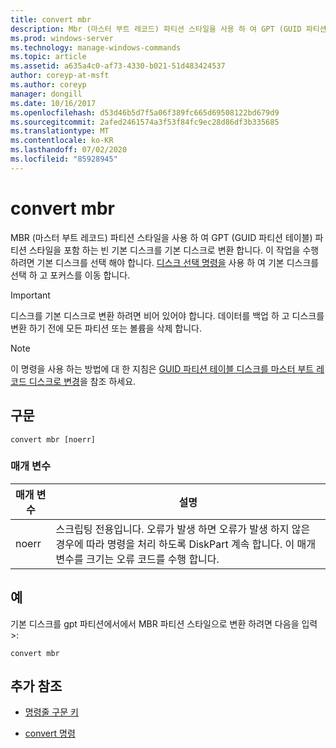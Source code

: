 ```yaml
---
title: convert mbr
description: Mbr (마스터 부트 레코드) 파티션 스타일을 사용 하 여 GPT (GUID 파티션 테이블) 파티션 스타일을 포함 하는 빈 기본 디스크를 기본 디스크로 변환 하는 mbr 변환 명령에 대 한 참조 문서입니다.
ms.prod: windows-server
ms.technology: manage-windows-commands
ms.topic: article
ms.assetid: a635a4c0-af73-4330-b021-51d483424537
author: coreyp-at-msft
ms.author: coreyp
manager: dongill
ms.date: 10/16/2017
ms.openlocfilehash: d53d46b5d7f5a06f389fc665d69508122bd679d9
ms.sourcegitcommit: 2afed2461574a3f53f84fc9ec28d86df3b335685
ms.translationtype: MT
ms.contentlocale: ko-KR
ms.lasthandoff: 07/02/2020
ms.locfileid: "85928945"
---
```

# <a name="convert-mbr"></a>convert mbr

MBR (마스터 부트 레코드) 파티션 스타일을 사용 하 여 GPT (GUID 파티션 테이블) 파티션 스타일을 포함 하는 빈 기본 디스크를 기본 디스크로 변환 합니다. 이 작업을 수행 하려면 기본 디스크를 선택 해야 합니다. [디스크 선택 명령을](select-disk.md) 사용 하 여 기본 디스크를 선택 하 고 포커스를 이동 합니다.

> [!IMPORTANT]
> 디스크를 기본 디스크로 변환 하려면 비어 있어야 합니다. 데이터를 백업 하 고 디스크를 변환 하기 전에 모든 파티션 또는 볼륨을 삭제 합니다.

> [!NOTE]
> 이 명령을 사용 하는 방법에 대 한 지침은 [GUID 파티션 테이블 디스크를 마스터 부트 레코드 디스크로 변경](https://docs.microsoft.com/previous-versions/windows/it-pro/windows-server-2008-R2-and-2008/cc725797(v=ws.11))을 참조 하세요.

## <a name="syntax"></a>구문

```
convert mbr [noerr]
```

### <a name="parameters"></a>매개 변수

| 매개 변수 | 설명 |
| --------- | ----------- |
| noerr | 스크립팅 전용입니다. 오류가 발생 하면 오류가 발생 하지 않은 경우에 따라 명령을 처리 하도록 DiskPart 계속 합니다. 이 매개 변수를 크기는 오류 코드를 수행 합니다. |

## <a name="examples"></a>예

기본 디스크를 gpt 파티션에서에서 MBR 파티션 스타일으로 변환 하려면 다음을 입력 >:

```
convert mbr
```

## <a name="additional-references"></a>추가 참조

- [명령줄 구문 키](command-line-syntax-key.md)

- [convert 명령](convert.md)
